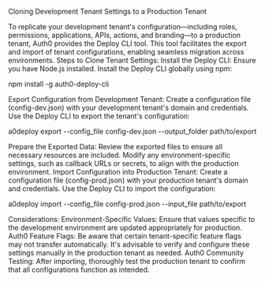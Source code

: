 Cloning Development Tenant Settings to a Production Tenant

To replicate your development tenant's configuration—including roles, permissions, applications, APIs, actions, and branding—to a production tenant, Auth0 provides the Deploy CLI tool. This tool facilitates the export and import of tenant configurations, enabling seamless migration across environments.
Steps to Clone Tenant Settings:
Install the Deploy CLI:
Ensure you have Node.js installed.
Install the Deploy CLI globally using npm:

npm install -g auth0-deploy-cli

Export Configuration from Development Tenant:
Create a configuration file (config-dev.json) with your development tenant's domain and credentials.
Use the Deploy CLI to export the tenant's configuration:

a0deploy export --config_file config-dev.json --output_folder path/to/export

Prepare the Exported Data:
Review the exported files to ensure all necessary resources are included.
Modify any environment-specific settings, such as callback URLs or secrets, to align with the production environment.
Import Configuration into Production Tenant:
Create a configuration file (config-prod.json) with your production tenant's domain and credentials.
Use the Deploy CLI to import the configuration:

a0deploy import --config_file config-prod.json --input_file path/to/export


Considerations:
Environment-Specific Values: Ensure that values specific to the development environment are updated appropriately for production.
Auth0
Feature Flags: Be aware that certain tenant-specific feature flags may not transfer automatically. It's advisable to verify and configure these settings manually in the production tenant as needed.
Auth0 Community
Testing: After importing, thoroughly test the production tenant to confirm that all configurations function as intended.

